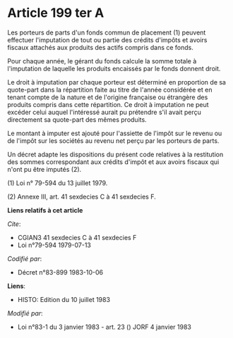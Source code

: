 # Article 199 ter A

Les porteurs de parts d'un fonds commun de placement (1) peuvent effectuer l'imputation de tout ou partie des crédits
d'impôts et avoirs fiscaux attachés aux produits des actifs compris dans ce fonds.

Pour chaque année, le gérant du fonds calcule la somme totale à l'imputation de laquelle les produits encaissés par le fonds
donnent droit.

Le droit à imputation par chaque porteur est déterminé en proportion de sa quote-part dans la répartition faite au titre de
l'année considérée et en tenant compte de la nature et de l'origine française ou étrangère des produits compris dans cette
répartition. Ce droit à imputation ne peut excéder celui auquel l'intéressé aurait pu prétendre s'il avait perçu directement
sa quote-part des mêmes produits.

Le montant à imputer est ajouté pour l'assiette de l'impôt sur le revenu ou de l'impôt sur les sociétés au revenu net perçu
par les porteurs de parts.

Un décret adapte les dispositions du présent code relatives à la restitution des sommes correspondant aux crédits d'impôt et
aux avoirs fiscaux qui n'ont pu être imputés (2).

(1) Loi n° 79-594 du 13 juillet 1979.

(2) Annexe III, art. 41 sexdecies C à 41 sexdecies F.

**Liens relatifs à cet article**

_Cite_:

  - CGIAN3 41 sexdecies C à 41 sexdecies F
  - Loi n°79-594 1979-07-13

_Codifié par_:

  - Décret n°83-899 1983-10-06

**Liens**:

  - HISTO: Edition du 10 juillet 1983

_Modifié par_:

  - Loi n°83-1 du 3 janvier 1983 - art. 23 () JORF 4 janvier 1983
